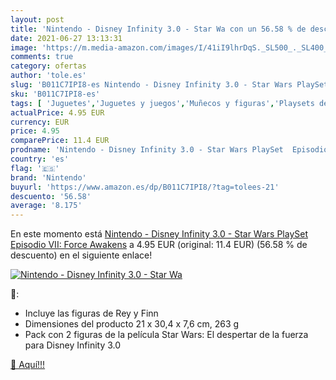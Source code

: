 ```yaml
---
layout: post
title: 'Nintendo - Disney Infinity 3.0 - Star Wa con un 56.58 % de descuento'
date: 2021-06-27 13:13:31
image: 'https://m.media-amazon.com/images/I/41iI9lhrDqS._SL500_._SL400_.jpg'
comments: true
category: ofertas
author: 'tole.es'
slug: 'B011C7IPI8-es Nintendo - Disney Infinity 3.0 - Star Wars PlaySet...'
sku: 'B011C7IPI8-es'
tags: [ 'Juguetes','Juguetes y juegos','Muñecos y figuras','Playsets de figuras de acción para niños','nintendo', ]
actualPrice: 4.95 EUR
currency: EUR
price: 4.95
comparePrice: 11.4 EUR
prodname: 'Nintendo - Disney Infinity 3.0 - Star Wars PlaySet  Episodio VII: Force Awakens'
country: 'es'
flag: '🇪🇸'
brand: 'Nintendo'
buyurl: 'https://www.amazon.es/dp/B011C7IPI8/?tag=tolees-21'
descuento: '56.58'
average: '8.175'
---
```


En este momento está [Nintendo - Disney Infinity 3.0 - Star Wars PlaySet  Episodio VII: Force Awakens](https://www.amazon.es/dp/B011C7IPI8/?tag=tolees-21) a 4.95 EUR (original: 11.4 EUR) (56.58 %  de descuento) en el siguiente enlace!

[![Nintendo - Disney Infinity 3.0 - Star Wa](https://m.media-amazon.com/images/I/41iI9lhrDqS._SL500_._SL400_.jpg)](https://www.amazon.es/dp/B011C7IPI8/?tag=tolees-21)

🔎:

- Incluye las figuras de Rey y Finn
- Dimensiones del producto 21 x 30,4 x 7,6 cm, 263 g
- Pack con 2 figuras de la película Star Wars: El despertar de la fuerza para Disney Infinity 3.0

[🛒 Aquí!!!](https://www.amazon.es/dp/B011C7IPI8/?tag=tolees-21)
